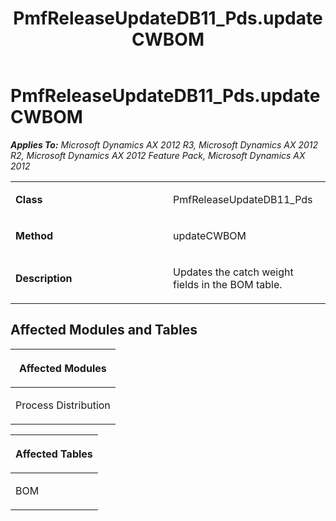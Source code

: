 ﻿---
title: PmfReleaseUpdateDB11_Pds.updateCWBOM
TOCTitle: PmfReleaseUpdateDB11_Pds.updateCWBOM
ms:assetid: fdec798c-edb6-e99f-6e1c-a03d441c6ad2
ms:mtpsurl: https://msdn.microsoft.com/en-us/library/JJ720149(v=AX.60)
ms:contentKeyID: 49712453
ms.date: 05/18/2015
mtps_version: v=AX.60
---

# PmfReleaseUpdateDB11\_Pds.updateCWBOM 


_**Applies To:** Microsoft Dynamics AX 2012 R3, Microsoft Dynamics AX 2012 R2, Microsoft Dynamics AX 2012 Feature Pack, Microsoft Dynamics AX 2012_

<table>
<colgroup>
<col style="width: 50%" />
<col style="width: 50%" />
</colgroup>
<tbody>
<tr class="odd">
<td><p><strong>Class</strong></p></td>
<td><p>PmfReleaseUpdateDB11_Pds</p></td>
</tr>
<tr class="even">
<td><p><strong>Method</strong></p></td>
<td><p>updateCWBOM</p></td>
</tr>
<tr class="odd">
<td><p><strong>Description</strong></p></td>
<td><p>Updates the catch weight fields in the BOM table.</p></td>
</tr>
</tbody>
</table>


## Affected Modules and Tables

<table>
<colgroup>
<col style="width: 100%" />
</colgroup>
<thead>
<tr class="header">
<th><p>Affected Modules</p></th>
</tr>
</thead>
<tbody>
<tr class="odd">
<td><p>Process Distribution</p></td>
</tr>
</tbody>
</table>


<table>
<colgroup>
<col style="width: 100%" />
</colgroup>
<thead>
<tr class="header">
<th><p>Affected Tables</p></th>
</tr>
</thead>
<tbody>
<tr class="odd">
<td><p>BOM</p></td>
</tr>
</tbody>
</table>

  


